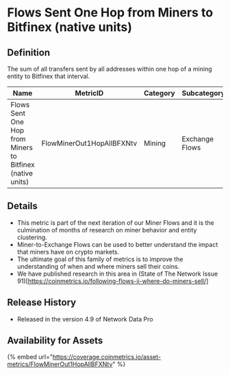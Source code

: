# Flows Sent One Hop from Miners to Bitfinex (native units)

## Definition

The sum of all transfers sent by all addresses within one hop of a mining entity to Bitfinex that interval.

| Name                                                      | MetricID                  | Category | Subcategory    | Type | Unit         | Interval |
| --------------------------------------------------------- | ------------------------- | -------- | -------------- | ---- | ------------ | -------- |
| Flows Sent One Hop from Miners to Bitfinex (native units) | FlowMinerOut1HopAllBFXNtv | Mining   | Exchange Flows | Sum  | Native units | 1 day    |

## Details

* This metric is part of the next iteration of our Miner Flows and it is the culmination of months of research on miner behavior and entity clustering.
* Miner-to-Exchange Flows can be used to better understand the impact that miners have on crypto markets.
* The ultimate goal of this family of metrics is to improve the understanding of when and where miners sell their coins.
* We have published research in this area in (State of The Network Issue 91)\[https://coinmetrics.io/following-flows-ii-where-do-miners-sell/]

## Release History

* Released in the version 4.9 of Network Data Pro

## Availability for Assets

{% embed url="https://coverage.coinmetrics.io/asset-metrics/FlowMinerOut1HopAllBFXNtv" %}
